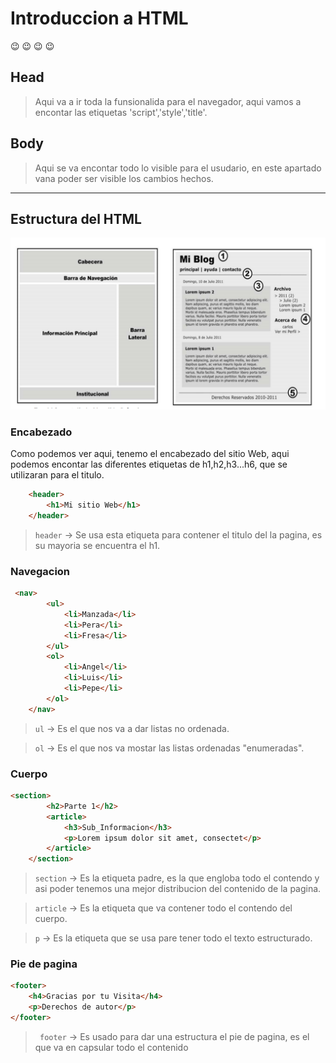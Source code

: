 # Introduccion a HTML
:wink: :wink: :wink: :wink: 
## Head
 > Aqui va a ir toda la funsionalida para el navegador, aqui vamos a encontar las etiquetas 'script','style','title'.

## Body
> Aqui  se va encontar todo lo visible para el usudario, en este apartado vana poder ser visible los cambios hechos.

---

## Estructura del HTML

![Estructura del HTML](html.png)

### Encabezado

Como podemos ver aqui, tenemo el encabezado del sitio Web, aqui podemos encontar las diferentes etiquetas de h1,h2,h3...h6, que se utilizaran para el titulo.

```html
    <header>
        <h1>Mi sitio Web</h1>
    </header>
```
>`header` -> Se usa esta etiqueta para contener el titulo del la pagina, es su mayoria se encuentra el h1.

### Navegacion

``` html
 <nav>
        <ul>
            <li>Manzada</li>
            <li>Pera</li>
            <li>Fresa</li>
        </ul>
        <ol>
            <li>Angel</li>
            <li>Luis</li>
            <li>Pepe</li>
        </ol>
    </nav>

```
>`ul` -> Es el que nos va a dar listas no ordenada.

>`ol` -> Es el que nos va mostar las listas ordenadas "enumeradas".

### Cuerpo

``` html
<section>
        <h2>Parte 1</h2>
        <article>
            <h3>Sub_Informacion</h3>
            <p>Lorem ipsum dolor sit amet, consectet</p>
        </article>
    </section>
```

>`section` -> Es la etiqueta padre, es la que engloba todo el contendo y asi poder tenemos una mejor distribucion del contenido de la pagina.

>`article` -> Es la etiqueta que va contener todo el contendo del cuerpo.

>`p` -> Es la etiqueta que se usa pare tener todo el texto estructurado.

### Pie de pagina

``` html
<footer>
    <h4>Gracias por tu Visita</h4>
    <p>Derechos de autor</p>
</footer>
```

>` footer` -> Es usado para dar una estructura el pie de pagina, es el que va en capsular todo el contenido 
